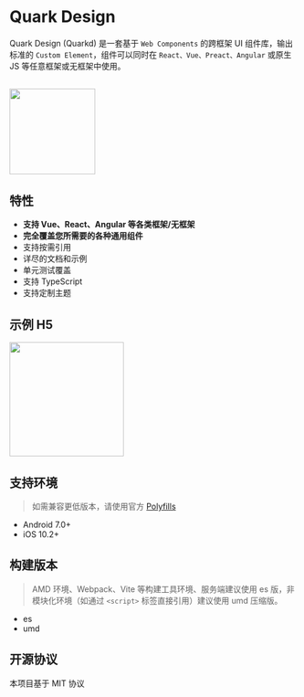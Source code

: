 # Quark Design

Quark Design (Quarkd) 是一套基于 `Web Components` 的跨框架 UI 组件库，输出标准的 `Custom Element`，组件可以同时在 `React、Vue、Preact、Angular` 或原生 JS 等任意框架或无框架中使用。

<div style="margin:30px 0;"><img src="https://m.hellobike.com/resource/helloyun/13459/AOAJV_quark-logo2.png?x-oss-process=image/quality,q_80" width="150" /></div>

## 特性

- **支持 Vue、React、Angular 等各类框架/无框架**
- **完全覆盖您所需要的各种通用组件**
- 支持按需引用
- 详尽的文档和示例
- 单元测试覆盖
- 支持 TypeScript
- 支持定制主题

## 示例 H5

<img src="https://m.hellobike.com/resource/helloyun/15697/3_81B_qrcode_quark-design.hellobike.com.png?x-oss-process=image/quality,q_80" width="200" />

## 支持环境

> 如需兼容更低版本，请使用官方 [Polyfills][def]

- Android 7.0+
- iOS 10.2+

## 构建版本

> AMD 环境、Webpack、Vite 等构建工具环境、服务端建议使用 es 版，非模块化环境（如通过 `<script>` 标签直接引用）建议使用 umd 压缩版。

- es
- umd


<!-- ## 缘何此名

物理学科名词，夸克（英语：Quark）意译为层子，是一种基本粒子，也是构成物质的基本单元。夸克互相结合，形成一种复合粒子，叫强子，它们是构成原子核的单元。

对于 Web 开发者来说，UI 组件是构建页面可复用代码的最小单元（可交互、可复用、跨技术栈的最小单元），它能像原生标签一样运行在各种框架或无框架的应用中。因此我们将它命名为 Quark！ -->

## 开源协议

本项目基于 MIT 协议

[def]: https://www.webcomponents.org/polyfills
